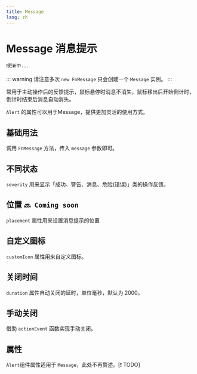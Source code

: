 ```yaml
---
title: Message
lang: zh
---
```


<script setup lang="ts">
  import props from "../../../example/message/description/zh-props.ts";
  import slots from "../../../example/message/description/zh-slots.ts";
</script>

# Message 消息提示

 `❗️更新中...`

::: warning
请注意多次 `new FnMessage` 只会创建一个 `Message` 实例。
:::

常用于主动操作后的反馈提示，鼠标悬停时消息不消失，鼠标移出后开始倒计时，倒计时结束后消息自动消失。

`Alert` 的属性可以用于Message，提供更加灵活的使用方式。



## 基础用法

调用 `FnMessage` 方法，传入 `message` 参数即可。

<demo src="../../../example/message/basic.vue" />

## 不同状态

`severity` 用来显示「成功、警告、消息、危险(错误)」类的操作反馈。

<demo src="../../../example/message/severity.vue" />

## 位置 `🔜 Coming soon`

`placement` 属性用来设置消息提示的位置

<!-- <demo src="../../../example/message/placement.vue" /> -->

## 自定义图标

`customIcon` 属性用来自定义图标。

<demo src="../../../example/message/icon.vue" />

## 关闭时间

`duration` 属性自动关闭的延时，单位毫秒，默认为 2000。

<demo src="../../../example/message/time.vue" />


## 手动关闭

借助 `actionEvent` 函数实现手动关闭。

<demo src="../../../example/message/action.vue" />

## 属性

`Alert`组件属性适用于 `Message`，此处不再赘述。[❗️ TODO]

<table-block type="propsZh" :data="props" />
